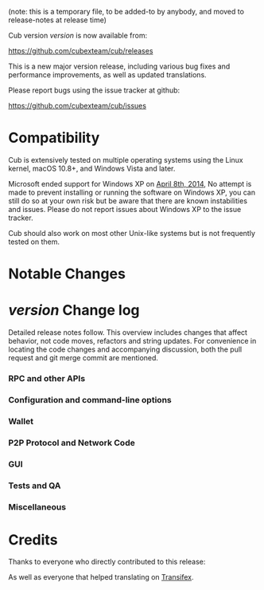 (note: this is a temporary file, to be added-to by anybody, and moved to release-notes at release time)

Cub version *version* is now available from:

  <https://github.com/cubexteam/cub/releases>

This is a new major version release, including various bug fixes and
performance improvements, as well as updated translations.

Please report bugs using the issue tracker at github:

  <https://github.com/cubexteam/cub/issues>

Compatibility
==============

Cub is extensively tested on multiple operating systems using
the Linux kernel, macOS 10.8+, and Windows Vista and later.

Microsoft ended support for Windows XP on [April 8th, 2014](https://www.microsoft.com/en-us/WindowsForBusiness/end-of-xp-support),
No attempt is made to prevent installing or running the software on Windows XP, you
can still do so at your own risk but be aware that there are known instabilities and issues.
Please do not report issues about Windows XP to the issue tracker.

Cub should also work on most other Unix-like systems but is not
frequently tested on them.

Notable Changes
===============



*version* Change log
=================

Detailed release notes follow. This overview includes changes that affect
behavior, not code moves, refactors and string updates. For convenience in locating
the code changes and accompanying discussion, both the pull request and
git merge commit are mentioned.

### RPC and other APIs


### Configuration and command-line options


### Wallet


### P2P Protocol and Network Code


### GUI


### Tests and QA


### Miscellaneous


Credits
=======

Thanks to everyone who directly contributed to this release:


As well as everyone that helped translating on [Transifex](https://www.transifex.com/projects/p/cubcoin-translations/).

